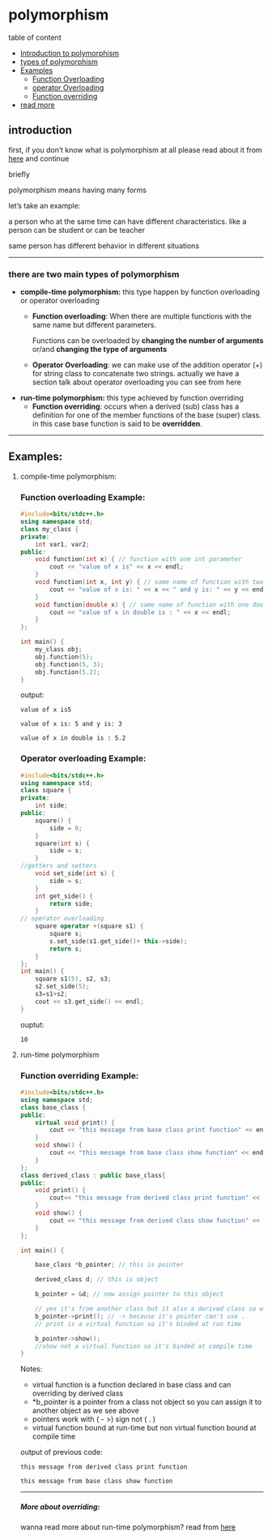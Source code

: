 # polymorphism

table of content
- [Introduction to polymorphism](#introduction)
- [types of polymorphism](#there-are-two-main-types-of-polymorphism)
- [Examples](#examples)
    - [Function Overloading](#function-overloading-example)
    - [operator Overloading](#operator-overloading-example)
    - [Function overriding](#function-overriding-example)
- [read more](#more-about-overriding)

## introduction

first, if you don’t know what is polymorphism at all please read about it from [here](../1-What%20is%20OOP/2-main%20princeples%20in%20OOP.md#Polymorphism) and continue

briefly 

polymorphism means having many forms 

let’s take an example: 

a person who at the same time can have different characteristics. like a person can be student or can be teacher 

same person has different behavior in different situations 

---

### there are two main types of polymorphism

- **compile-time polymorphism:**  this type happen by function overloading or operator overloading
    - **Function overloading**: When there are multiple functions with the same name but different parameters.
        
         Functions can be overloaded by **changing the number of arguments** or/and **changing the type of arguments**
        
    - **Operator Overloading**: we can make use of the addition operator (+) for string class to concatenate two strings. 
    actually we have a section talk about operator overloading you can see from here
- **run-time polymorphism:**  this type achieved by function overriding
    - **Function overriding**: occurs when a derived (sub) class has a definition for one of the member functions of the base (super) class.
     in this case base function is said to be **overridden**.

---

## Examples:

1. compile-time polymorphism: 
    
    ### Function overloading Example:
    
    ```cpp
    #include<bits/stdc++.h>
    using namespace std;
    class my_class {
    private:
    	int var1, var2;
    public:
    	void function(int x) { // function with one int parameter
    		cout << "value of x is" << x << endl;
    	}
    	void function(int x, int y) { // same name of function with two parameters
    		cout << "value of x is: " << x << " and y is: " << y << endl;
    	}
    	void function(double x) { // same name of function with one double parameter
    		cout << "value of x in double is : " << x << endl;
    	}
    };
    
    int main() {
    	my_class obj;
    	obj.function(5);
    	obj.function(5, 3);
    	obj.function(5.2);
    }
    ```
    
    output:
    
    `value of x is5`

    `value of x is: 5 and y is: 3`

    `value of x in double is : 5.2`
    
    ### Operator overloading Example:
    
    ```cpp
    #include<bits/stdc++.h>
    using namespace std;
    class square {
    private:
    	int side;
    public:
    	square() {
    		side = 0;
    	}
    	square(int s) {
    		side = s;
    	}
    //getters and setters
    	void set_side(int s) {
    		side = s;
    	}
    	int get_side() {
    		return side;
    	}
    // operator overloading 
    	square operator +(square s1) {
    		square s;
    		s.set_side(s1.get_side()+ this->side);
    		return s;
    	}
    };
    int main() {
    	square s1(5), s2, s3;
    	s2.set_side(5);
    	s3=s1+s2; 
    	cout << s3.get_side() << endl;
    }
    ```
    
    ouptut:
    
    `10`
    
2. run-time polymorphism 
    
    ### Function overriding Example:
    
    ```cpp
    #include<bits/stdc++.h>
    using namespace std;
    class base_class {
    public:
    	virtual void print() { 
    		cout << "this message from base class print function" << endl;
    	}
    	void show() {
    		cout << "this message from base class show function" << endl;
    	}
    };
    class derived_class : public base_class{
    public:
    	void print() {
    		cout<< "this message from derived class print function" << endl;
    	}
    	void show() {
    		cout << "this message from derived class show function" << endl;
    	}
    };
    
    int main() {
    
    	base_class *b_pointer; // this is pointer 
    
    	derived_class d; // this is object 
    
    	b_pointer = &d; // now assign pointer to this object 
    
    	// yes it's from another class but it also a derived class so we're good 
    	b_pointer->print(); // -> because it's pointer can't use . 
    	// print is a virtual function so it's binded at run time 
    
    	b_pointer->show();
    	//show not a virtual function so it's binded at compile time 
    }
    ```
    
    Notes:
    
    - virtual function is a function declared in base class and can overriding by derived class
    - *b_pointer is a pointer from a class not object so you can assign it to another object as we see above
    - pointers work with ( - >) sign not ( . )
    - virtual function bound at run-time but non virtual function bound at compile time
    
    output of previous code:
    
    `this message from derived class print function`

    `this message from base class show function`
    
    ---
    
    ##### More about overriding: 
    wanna read more about run-time polymorphism? read from [here](https://www.geeksforgeeks.org/virtual-functions-and-runtime-polymorphism-in-cpp/)